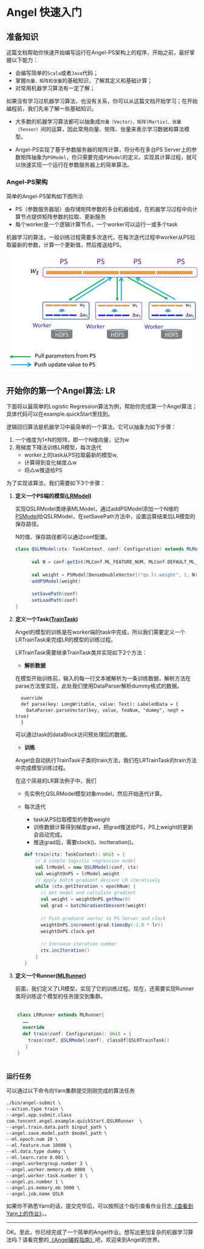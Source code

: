# Angel 快速入门


## 准备知识


这篇文档帮助你快速开始编写运行在Angel-PS架构上的程序，开始之前，最好掌握以下能力：

* 会编写简单的`Scala`或者`Java`代码；
* 掌握`向量、矩阵和张量`的基础知识，了解其定义和基础计算；
* 对常用机器学习算法有一定了解；

如果没有学习过机器学习算法，也没有关系，你可以从这篇文档开始学习；在开始编程前，我们先来了解一些基础知识。


* 大多数的机器学习算法都可以抽象成`向量（Vector）、矩阵(Martix)、张量（Tensor）`间的运算，因此常用向量、矩阵、张量来表示学习数据和算法模型。

* Angel-PS实现了基于参数服务器的矩阵计算，将分布在多台PS Server上的参数矩阵抽象为`PSModel`，你只需要完成`PSModel`的定义、实现其计算过程，就可以快速实现一个运行在参数服务器上的简单算法。

  

### Angel-PS架构

简单的Angel-PS架构如下图所示

* PS（参数服务器层）由存储矩阵参数的多台机器组成，在机器学习过程中向计算节点提供矩阵参数的拉取、更新服务
* 每个worker是一个逻辑计算节点，一个worker可以运行一或多个task

机器学习的算法，一般训练过程需要多次迭代，在每次迭代过程中worker从PS拉取最新的参数，计算一个更新值，然后推送给PS。  

![](../img/brief_structure.png)


## 开始你的第一个Angel算法: LR

下面将以最简单的Logistic Regression算法为例，帮助你完成第一个Angel算法；具体代码可以在example.quickStart里找到。   

逻辑回归算法是机器学习中最简单的一个算法，它可以抽象为如下步骤：

1. 一个维度为1×N的矩阵，即一个N维向量，记为w
2. 用梯度下降法训练LR模型，每次迭代
	* worker上的task从PS拉取最新的模型w,
	* 计算得到变化梯度△w
	* 将△w推送给PS

为了实现该算法，我们需要如下3个步骤：

1. **定义一个PS端的模型([LRModel](../apis/MLModel.md))**

	实现QSLRModel类继承MLModel，通过addPSModel添加一个N维的[PSModel](../apis/PSModel.md)给QSLRModel，在setSavePath方法中，设置运算结束后LR模型的保存路径。
	
	 N的值、保存路径都可以通过conf配置。
	
	
	```Scala
	class QSLRModel(ctx: TaskContext, conf: Configuration) extends MLModel(ctx){
		
		  val N = conf.getInt(MLConf.ML_FEATURE_NUM, MLConf.DEFAULT_ML_FEATURE_NUM)

		  val weight = PSModel[DenseDoubleVector]("qs.lr.weight", 1, N).setAverage(true)
		  addPSModel(weight)

		  setSavePath(conf)
		  setLoadPath(conf)
	}
	```
2. **定义一个Task([TrainTask](../apis/Task.md))**

	Angel的模型的训练是在worker端的task中完成，所以我们需要定义一个LRTrainTask来完成LR的模型的训练过程。

	LRTrainTask需要继承TrainTask类并实现如下2个方法：

	* **解析数据**    

	在模型开始训练前，输入的每一行文本被解析为一条训练数据，解析方法在parse方法里实现，此处我们使用DataParser解析dummy格式的数据。

	```
	  override
	  def parse(key: LongWritable, value: Text): LabeledData = {
	    DataParser.parseVector(key, value, feaNum, "dummy", negY = true)
	  }
	```

	可以通过task的dataBlock访问预处理后的数据。

	* **训练**

	Angel会自动执行TrainTask子类的train方法，我们在LRTrainTask的train方法中完成模型训练过程。

	在这个简易的LR算法例子中，我们

	* 先实例化QSLRModel模型对象model，然后开始迭代计算。
	* 每次迭代
		* task从PS拉取模型的参数weight
		* 训练数据计算得到梯度grad，把grad推送给PS，PS上weight的更新会自动完成。
		* 推送grad后，需要clock()、incIteration()。

		```Scala
		def train(ctx: TaskContext): Unit = {
		    // A simple logistic regression model
		    val lrModel = new QSLRModel(conf, ctx)
		    val weightOnPS = lrModel.weight
		    // Apply batch gradient descent LR iteratively
		    while (ctx.getIteration < epochNum) {
		      // Get model and calculate gradient
		      val weight = weightOnPS.getRow(0)
		      val grad = batchGradientDescent(weight)

		      // Push gradient vector to PS Server and clock
		      weightOnPS.increment(grad.timesBy(-1.0 * lr))
		      weightOnPS.clock.get

		      // Increase iteration number
		      ctx.incIteration()
		    }
		}
		```
  
3. **定义一个Runner([MLRunner](../apis/MLRunner.md))**

	前面，我们定义了LR模型，实现了它的训练过程。现在，还需要实现Runner类将训练这个模型的任务提交到集群。  

	
```Scala

	class LRRunner extends MLRunner{
	  ……
	  override
	  def train(conf: Configuration): Unit = {
	    train(conf, QSLRModel(conf), classOf[QSLRTrainTask])
	   }
	}
	
```

### 运行任务

可以通过以下命令向Yarn集群提交刚刚完成的算法任务

```
./bin/angel-submit \
--action.type train \
--angel.app.submit.class com.tencent.angel.example.quickStart.QSLRRunner  \
--angel.train.data.path $input_path \
--angel.save.model.path $model_path \
--ml.epoch.num 10 \
--ml.feature.num 10000 \
--ml.data.type dummy \
--ml.learn.rate 0.001 \
--angel.workergroup.number 3 \
--angel.worker.memory.mb 8000  \
--angel.worker.task.number 3 \
--angel.ps.number 1 \
--angel.ps.memory.mb 5000 \
--angel.job.name QSLR
```

如果你不熟悉Yarn的话，提交完毕后，可以按照这个指引查看作业日志[《查看到Yarn上的作业》](../deploy/run_on_yarn.md)，。

----

OK。至此，你已经完成了一个简单的Angel作业。想写出更加复杂的机器学习算法吗？请看完整的[《Angel编程指南》](../programmers_guide/angel_programing_guide.md)吧，欢迎来到Angel的世界。



